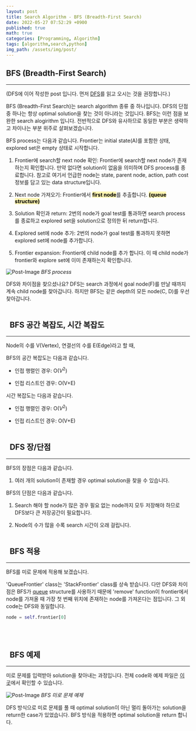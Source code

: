 ```yaml
---
layout: post
title: Search Algorithm - BFS (Breadth-First Search)
date: 2022-05-27 07:52:29 +0900
published: true
math: true
categories: [Programming, Algorithm]
tags: [algorithm,search,python]
img_path: /assets/img/post/
---
```


## BFS (Breadth-First Search)
***

 (DFS에 이어 작성한 post 입니다. 먼저 [DFS](https://hubert-bioinformatics.github.io/posts/Algorithm_Search_DFS/, "DFS")를 읽고 오시는 것을 권장합니다.)

 BFS (Breadth-First Search)는 search algorithm 종류 중 하나입니다. DFS의 단점 중 하나는 항상 optimal solution을 찾는 것이 아니라는 것입니다. BFS는 이런 점을 보완한 search alogirithm 입니다. 전반적으로 DFS와 유사하므로 동일한 부분은 생략하고 차이나는 부분 위주로 살펴보겠습니다.

 BFS process는 다음과 같습니다. Frontier는 initial state(A)를 포함한 상태, explored set은 empty 상태로 시작합니다.

 1. Frontier에 search할 next node 확인: Frontier에 search할 next node가 존재하는지 확인합니다. 만약 없다면 solution이 없음을 의미하며 DFS process를 종료합니다. 참고로 여기서 언급한 node는 state, parent node, action, path cost 정보를 담고 있는 data structure입니다.

 2. Next node 가져오기: Frontier에서 <span style='color: black; background-color: #fff5b1'>**first node**</span>를 추출합니다. <span style='color: black; background-color: #fff5b1'>**(queue structure)**</span>

 3. Solution 확인과 return: 2번의 node가 goal test를 통과하면 search process를 종료하고 explored set을 solution으로 정의한 뒤 return합니다.

 4. Explored set에 node 추가: 2번의 node가 goal test를 통과하지 못하면 explored set에 node를 추가합니다.

 5. Frontier expansion: Frontier에 child node를 추가 합니다. 이 때 child node가 frontier와 explore set에 이미 존재하는지 확인합니다.


 ![Post-Image](BFS_process.gif)
 _BFS process_

 DFS와 차이점을 찾으셨나요? DFS는 search 과정에서 goal node(F)를 만날 때까지 계속 child node를 찾아갑니다. 하지만 BFS는 같은 depth의 모든 node(C, D)를 우선 찾아갑니다.
 <br><br>


## &nbsp;&nbsp;BFS 공간 복잡도, 시간 복잡도
***
 Node의 수를 V(Vertex), 연결선의 수를 E(Edge)라고 할 때,
 
 BFS의 공간 복잡도는 다음과 같습니다.

 * 인접 행렬인 경우: O($V^2$)

 * 인접 리스트인 경우: O(V+E)

 시간 복잡도는 다음과 같습니다.

 * 인접 행렬인 경우: O($V^2$)

 * 인접 리스트인 경우: O(V+E)
 <br><br>
 

## &nbsp;&nbsp;DFS 장/단점
***
 BFS의 장점은 다음과 같습니다.

 1. 여러 개의 solution이 존재할 경우 optimal solution을 찾을 수 있습니다.
 
 BFS의 단점은 다음과 같습니다.

 1. Search 해야 할 node가 많은 경우 필요 없는 node까지 모두 저장해야 하므로 DFS보다 큰 저장공간이 필요합니다.

 2. Node의 수가 많을 수록 search 시간이 오래 걸립니다.
 <br><br>


## &nbsp;&nbsp;BFS 적용
***
 BFS를 미로 문제에 적용해 보겠습니다.

<script src="https://gist.github.com/hubert-bioinformatics/85f2550a4ce86372df10cf1bd3cfabf7.js"></script>

'QueueFrontier' class는 'StackFrontier' class를 상속 받습니다. 다만 DFS와 차이점은 BFS가 [queue](https://hubert-bioinformatics.github.io/posts/Stack-Queue/, "queue") structure를 사용하기 때문에 'remove' function이 frontier에서 node를 가져올 때 가장 첫 번째 위치에 존재하는 node를 가져온다는 점입니다. 그 외 code는 DFS와 동일합니다. 

```python
node = self.frontier[0]
```
<br><br>


## &nbsp;&nbsp;BFS 예제
***
 미로 문제를 입력받아 solution을 찾아내는 과정입니다. 전체 code와 예제 파일은 [이 곳](https://github.com/hubert-bioinformatics/bioinformatics/tree/master/algorithm, "이 곳")에서 확인할 수 있습니다.

 ![Post-Image](BFS_example.gif)
 _BFS 미로 문제 예제_
 
 DFS 방식으로 미로 문제를 풀 때 optimal solution이 아닌 멀리 돌아가는 solution을 return한 case가 있었습니다. BFS 방식을 적용하면 optimal solution을 return 합니다.
